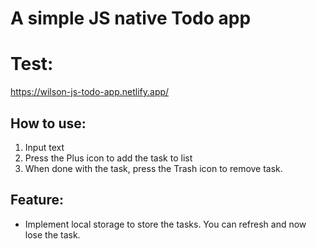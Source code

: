 # A simple JS native Todo app

# Test:

https://wilson-js-todo-app.netlify.app/

## How to use:
 1. Input text
 2. Press the Plus icon to add the task to list
 3. When done with the task, press the Trash icon to remove task.

## Feature:
 * Implement local storage to store the tasks. You can refresh and now lose the task.
